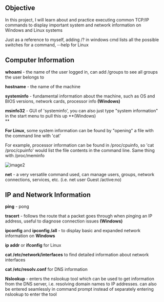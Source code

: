 ## Objective
In this project, I will learn about and practice executing common TCP/IP
commands to display important system and network information on Windows
and Linux systems

Just as a reference to myself, adding /? in windows cmd lists all the possible
switches for a command, \--help for Linux

## Computer Information

**whoami** - the name of the user logged in, can add /groups to see all
groups the user belongs to

**hostname** - the name of the machine

**systeminfo** - fundamental information about the machine, such as OS
and BIOS versions, network cards, processor info **(Windows)**

**msinfo32** - GUI of 'systeminfo', you can also just type "system
information" in the start menu to pull this up **(Windows)\
**

**For Linux**, some system information can be found by "opening" a file
with the command line with 'cat'

For example, processor information can be found in /proc/cpuinfo, so
'cat /proc/cpuinfo' would list the file contents in the command line.
Same thing with /proc/meminfo

![image2](https://github.com/user-attachments/assets/de49178f-2754-47bb-902e-d4c4e60a97d2)


**net** - a very versatile command used, can manage users, groups,
network connections, services, etc. (i.e. net user Guest /active:no)

## IP and Network Information

**ping** - pong

**tracert** - follows the route that a packet goes through when pinging
an IP address, useful to diagnose connection issues **(Windows)**

**ipconfig** and **ipconfig /all** - to display basic and expanded
network information on **Windows**

**ip addr** or **ifconfig** for Linux

**cat /etc/network/interfaces** to find detailed information about
network interfaces

**cat /etc/resolv.conf** for DNS information

**Nslookup** - enters the nslookup tool which can be used to get
information from the DNS server, i.e. resolving domain names to IP
addresses. can also be entered seamlessly in command prompt instead of
separately entering nslookup to enter the tool

## 
